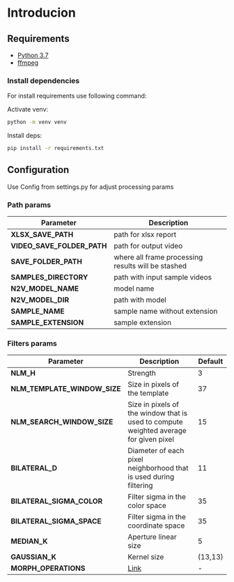 # Introducion

## Requirements

- [Python 3.7](https://www.python.org/downloads/release/python-379/)
- [ffmpeg](https://ffmpeg.org/)

### Install dependencies

For install requirements use following command:

Activate venv:

```bash
python -m venv venv
```

Install deps:

```bash
pip install -r requirements.txt
```

## Configuration

Use Config from settings.py for adjust processing params

### Path params

| Parameter                  | Description                                        |
|----------------------------|----------------------------------------------------|
| **XLSX_SAVE_PATH**         | path for xlsx report                               |
| **VIDEO_SAVE_FOLDER_PATH** | path for output video                              |
| **SAVE_FOLDER_PATH**       | where all frame processing results will be stashed |
| **SAMPLES_DIRECTORY**      | path with input sample videos                      |
| **N2V_MODEL_NAME**         | model name                                         |
| **N2V_MODEL_DIR**          | path with model                                    |
| **SAMPLE_NAME**            | sample name without extension                      |
| **SAMPLE_EXTENSION**       | sample extension                                   |

### Filters params


| Parameter                    | Description                                                                           | Default |
|------------------------------|---------------------------------------------------------------------------------------|---------|
| **NLM_H**                    | Strength                                                                              | 3       |
| **NLM_TEMPLATE_WINDOW_SIZE** | Size in pixels of the template                                                        | 37      |
| **NLM_SEARCH_WINDOW_SIZE**   | Size in pixels of the window that is used to compute weighted average for given pixel | 15      |
| **BILATERAL_D**              | Diameter of each pixel neighborhood that is used during filtering                     | 11      |
| **BILATERAL_SIGMA_COLOR**    | Filter sigma in the color space                                                       | 35      |
| **BILATERAL_SIGMA_SPACE**    | Filter sigma in the coordinate space                                                  | 35      |
| **MEDIAN_K**                 | Aperture linear size                                                                  | 5       |
| **GAUSSIAN_K**               | Kernel size                                                                           | (13,13) |
| **MORPH_OPERATIONS**         | [Link](https://docs.opencv.org/4.x/d9/d61/tutorial_py_morphological_ops.html)         | -       |
